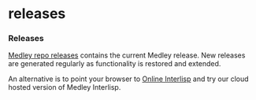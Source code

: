 # releases

### Releases

[Medley repo releases](https://github.com/interlisp/medley/releases) contains the current Medley release. New releases are generated regularly as functionality is restored and extended.

An alternative is to point your browser to [Online Interlisp](https://online.interlisp.org/) and try our cloud hosted version of Medley Interlisp.
